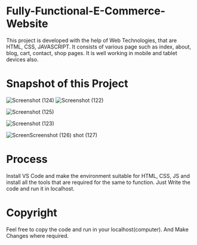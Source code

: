 # Fully-Functional-E-Commerce-Website

This project is developed with the help of Web Technologies, that are HTML, CSS, JAVASCRIPT. It consists of various page such as index, about, blog, cart, contact, shop pages.
It is well working in mobile and tablet devices also.

# Snapshot of this Project

![Screenshot (124)](https://github.com/abhishek7673/Fully-Functional-E-Commerce-Website/assets/98072917/e98d360f-fe59-4cdd-bb00-cdea3589021e)
![Screenshot (122)](https://github.com/abhishek7673/Fully-Functional-E-Commerce-Website/assets/98072917/9f74d8e2-b178-46eb-8c1a-47af100f375e)

![Screenshot (125)](https://github.com/abhishek7673/Fully-Functional-E-Commerce-Website/assets/98072917/0a7606fd-db0e-4dee-a725-51ce13e1fcd0)

![Screenshot (123)](https://github.com/abhishek7673/Fully-Functional-E-Commerce-Website/assets/98072917/10f553bc-1873-4e73-83e3-1aae282b907a)

![Screen![Screenshot (126)](https://github.com/abhishek7673/Fully-Functional-E-Commerce-Website/assets/98072917/4d698a2a-7016-4b44-aaff-3577fac9c871)
shot (127)](https://github.com/abhishek7673/Fully-Functional-E-Commerce-Website/assets/98072917/c2bb8fa0-de8e-4e6a-b15c-e93e37d05f31)

# Process
Install VS Code and make the environment suitable for HTML, CSS, JS and install all the tools that are required for the same to function.
Just Write the code and run it in localhost.

# Copyright
Feel free to copy the code and run in your localhost(computer). And Make Changes where required. 
